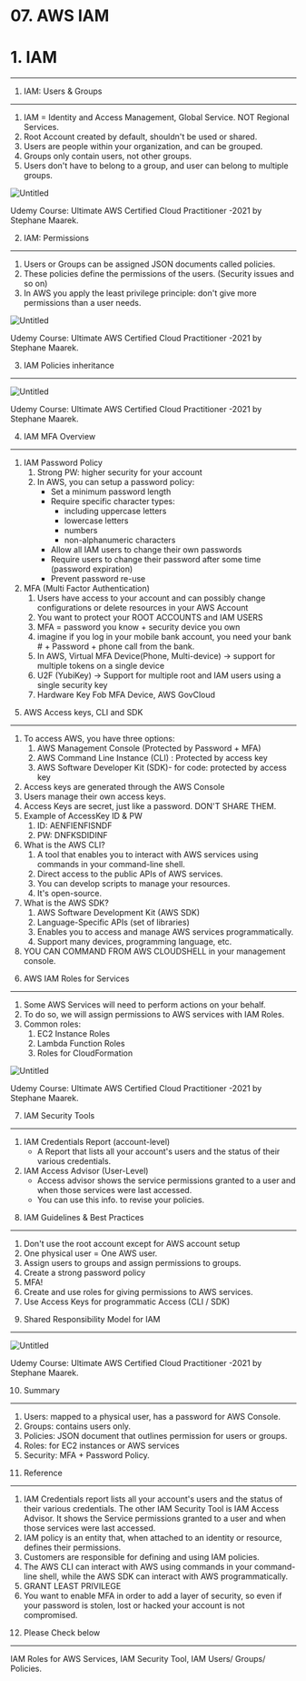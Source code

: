 # 07. AWS IAM

# 1. IAM

---

1. IAM: Users & Groups

---

1. IAM = Identity and Access Management, Global Service. NOT Regional Services.
2. Root Account created by default, shouldn't be used or shared.
3. Users are people within your organization, and can be grouped.
4. Groups only contain users, not other groups.
5. Users don't have to belong to a group, and user can belong to multiple groups.

![Untitled](07%20AWS%20IAM%20be2c022a3bde4568b87ef34ec2d2e253/Untitled.png)

Udemy Course: Ultimate AWS Certified Cloud Practitioner -2021 by Stephane Maarek.

2. IAM: Permissions

---

1. Users or Groups can be assigned JSON documents called policies.
2. These policies define the permissions of the users. (Security issues and so on)
3. In AWS you apply the least privilege principle: don't give more permissions than a user needs.

![Untitled](07%20AWS%20IAM%20be2c022a3bde4568b87ef34ec2d2e253/Untitled%201.png)

Udemy Course: Ultimate AWS Certified Cloud Practitioner -2021 by Stephane Maarek.

3. IAM Policies inheritance

---

![Untitled](07%20AWS%20IAM%20be2c022a3bde4568b87ef34ec2d2e253/Untitled%202.png)

Udemy Course: Ultimate AWS Certified Cloud Practitioner -2021 by Stephane Maarek.

4. IAM MFA Overview

---

1. IAM Password Policy
   1. Strong PW: higher security for your account
   2. In AWS, you can setup a password policy:
      - Set a minimum password length
      - Require specific character types:
        - including uppercase letters
        - lowercase letters
        - numbers
        - non-alphanumeric characters
      - Allow all IAM users to change their own passwords
      - Require users to change their password after some time (password expiration)
      - Prevent password re-use
2. MFA (Multi Factor Authentication)
   1. Users have access to your account and can possibly change configurations or delete resources in your AWS Account
   2. You want to protect your ROOT ACCOUNTS and IAM USERS
   3. MFA = password you know + security device you own
   4. imagine if you log in your mobile bank account, you need your bank # + Password + phone call from the bank.
   5. In AWS, Virtual MFA Device(Phone, Multi-device) → support for multiple tokens on a single device
   6. U2F (YubiKey) → Support for multiple root and IAM users using a single security key
   7. Hardware Key Fob MFA Device, AWS GovCloud

5) AWS Access keys, CLI and SDK

---

1. To access AWS, you have three options:
   1. AWS Management Console (Protected by Password + MFA)
   2. AWS Command Line Instance (CLI) : Protected by access key
   3. AWS Software Developer Kit (SDK)- for code: protected by access key
2. Access keys are generated through the AWS Console
3. Users manage their own access keys.
4. Access Keys are secret, just like a password. DON'T SHARE THEM.
5. Example of AccessKey ID & PW
   1. ID: AENFIENFISNDF
   2. PW: DNFKSDIDINF
6. What is the AWS CLI?
   1. A tool that enables you to interact with AWS services using commands in your command-line shell.
   2. Direct access to the public APIs of AWS services.
   3. You can develop scripts to manage your resources.
   4. It's open-source.
7. What is the AWS SDK?
   1. AWS Software Development Kit (AWS SDK)
   2. Language-Specific APIs (set of libraries)
   3. Enables you to access and manage AWS services programmatically.
   4. Support many devices, programming language, etc.
8. YOU CAN COMMAND FROM AWS CLOUDSHELL in your management console.

6) AWS IAM Roles for Services

---

1. Some AWS Services will need to perform actions on your behalf.
2. To do so, we will assign permissions to AWS services with IAM Roles.
3. Common roles:
   1. EC2 Instance Roles
   2. Lambda Function Roles
   3. Roles for CloudFormation

![Untitled](07%20AWS%20IAM%20be2c022a3bde4568b87ef34ec2d2e253/Untitled%203.png)

Udemy Course: Ultimate AWS Certified Cloud Practitioner -2021 by Stephane Maarek.

7. IAM Security Tools

---

1. IAM Credentials Report (account-level)
   - A Report that lists all your account's users and the status of their various credentials.
2. IAM Access Advisor (User-Level)
   - Access advisor shows the service permissions granted to a user and when those services were last accessed.
   - You can use this info. to revise your policies.

8) IAM Guidelines & Best Practices

---

1. Don't use the root account except for AWS account setup
2. One physical user = One AWS user.
3. Assign users to groups and assign permissions to groups.
4. Create a strong password policy
5. MFA!
6. Create and use roles for giving permissions to AWS services.
7. Use Access Keys for programmatic Access (CLI / SDK)

9) Shared Responsibility Model for IAM

---

![Untitled](07%20AWS%20IAM%20be2c022a3bde4568b87ef34ec2d2e253/Untitled%204.png)

Udemy Course: Ultimate AWS Certified Cloud Practitioner -2021 by Stephane Maarek.

10. Summary

---

1. Users: mapped to a physical user, has a password for AWS Console.
2. Groups: contains users only.
3. Policies: JSON document that outlines permission for users or groups.
4. Roles: for EC2 instances or AWS services
5. Security: MFA + Password Policy.

11) Reference

---

1. IAM Credentials report lists all your account's users and the status of their various credentials. The other IAM Security Tool is IAM Access Advisor. It shows the Service permissions granted to a user and when those services were last accessed.
2. IAM policy is an entity that, when attached to an identity or resource, defines their permissions.
3. Customers are responsible for defining and using IAM policies.
4. The AWS CLI can interact with AWS using commands in your command-line shell, while the AWS SDK can interact with AWS programmatically.
5. GRANT LEAST PRIVILEGE
6. You want to enable MFA in order to add a layer of security, so even if your password is stolen, lost or hacked your account is not compromised.

12) Please Check below

---

IAM Roles for AWS Services, IAM Security Tool, IAM Users/ Groups/ Policies.
